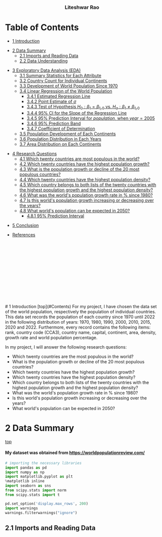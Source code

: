 ### <center>Liteshwar Rao</center>
# <a name="Contents">Table of Contents</a>
- [1 Introduction](#Section-1)
<p>

- [2 Data Summary](#Section-2)
    - [2.1 Imports and Reading Data](#Section-21)
    - [2.2 Data Understanding](#Section-22)
<p>

- [3 Exploratory Data Analysis (EDA)](#Section-3)
    - [3.1 Summary Statistics for Each Attribute](#Section-31)
    - [3.2 Country Count for Individual Continents](#Section-32)
    - [3.3 Development of World Population Since 1970](#Section-33)
    - [3.4 Linear Regression of the World Population](#Section-34)
        - [3.4.1 Estimated Regression Line](#Section-341)
        - [3.4.2 Point Estimate of $\sigma$](#Section-342)
        - [3.4.3 Test of Hypothesis $H_0: \beta_1 = \beta_{1,0}$ vs. $H_a: \beta_1 \ne \beta_{1,0}$](#Section-343)
        - [3.4.4 95% CI for the Slope of the Regression Line](#Section-344)
        - [3.4.5 95% Prediction Interval for $population$, when $year = 2005$](#Section-345)
        - [3.4.6 95% Prediction Band](#Section-346)
        - [3.4.7 Coefficient of Determination](#Section-347)
    - [3.5 Population Development of Each Continents](#Section-35)
    - [3.6 Population Distribution in Each Years](#Section-36)
    - [3.7 Area Distribution on Each Continents](#Section-37)
<p>

- [4 Research Questions](#Section-4)
    - [4.1 Which twenty countries are most populous in the world?](#Section-41)
    - [4.2 Which twenty countries have the highest population growth?](#Section-42)
    - [4.3 What is the population growth or decline of the 20 most populous countries?](#Section-43)
    - [4.4 Which twenty countries have the highest population density?](#Section-44)
    - [4.5 Which country belongs to both lists of the twenty countries with the highest population growth and the highest population density?](#Section-45)
    - [4.6 What was the world's population growth rate in % since 1980?](#Section-46)
    - [4.7 Is this world's population growth increasing or decreasing over the years?](#Section-47)
    - [4.8 What world's population can be expected in 2050?](#Section-48)
        - [4.8.1 95% Prediction Interval](#Section-481)
<p>
    
- [5 Conclusion](#Section-5)
<p>

- [References](#Section-6)
<br>
<br>
<br>
<br>
<br>
<br>
<br>
<br>
<br>
<br>
<br>
<br>
# <a name="Section-1">1 Introduction</a>
[top](#Contents)
For my project, I have chosen the data set of the world population, respectively the population of individual countries. This data set records the population of each country since 1970 until 2022 in the following distribution of years: 1970, 1980, 1990, 2000, 2010, 2015, 2020 and 2022. Furthermore, every record contains the following items: rank, country code (CCA3), country name, capital, continent, area, density, growth rate and world population percentage.
<p>
In my project, I will answer the following research questions:

- Which twenty countries are the most populous in the world?
- What is the population growth or decline of the 20 most populous countries?
- Which twenty countries have the highest population growth?
- Which twenty countries have the highest population density?
- Which country belongs to both lists of the twenty countries with the highest population growth and the highest population density?
- What was the world's population growth rate in % since 1980?
- Is this world's population growth increasing or decreasing over the years?
- What world's population can be expected in 2050?
# <a name="Section-2">2 Data Summary</a>
[top](#Contents)
#### My dataset was obtained from https://worldpopulationreview.com/
```python
# importing the necessary libraries
import pandas as pd
import numpy as np
import matplotlib.pyplot as plt
%matplotlib inline
import seaborn as sns
from scipy.stats import norm
from scipy.stats import t

pd.set_option('display.max_rows', 200)
import warnings
warnings.filterwarnings("ignore")
```
## <a name="Section-21">2.1 Imports and Reading Data</a>
